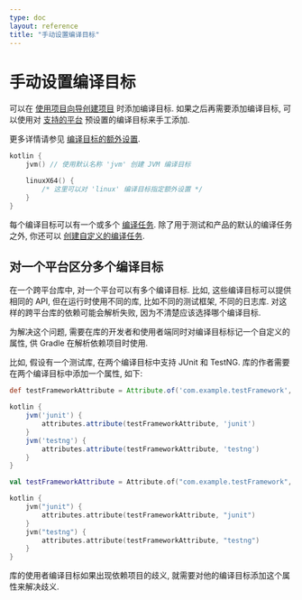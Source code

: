 ```yaml
---
type: doc
layout: reference
title: "手动设置编译目标"
---
```


# 手动设置编译目标

可以在 [使用项目向导创建项目](mpp-create-lib.html) 时添加编译目标.
如果之后再需要添加编译目标, 可以使用对 [支持的平台](mpp-supported-platforms.html) 预设置的编译目标来手工添加.

更多详情请参见 [编译目标的额外设置](mpp-dsl-reference.html#common-target-configuration).

<div class="sample" markdown="1" theme="idea" data-highlight-only>

```kotlin
kotlin {
    jvm() // 使用默认名称 'jvm' 创建 JVM 编译目标

    linuxX64() {
        /* 这里可以对 'linux' 编译目标指定额外设置 */
    }
}
```

</div>

每个编译目标可以有一个或多个 [编译任务](mpp-configure-compilations.html).
除了用于测试和产品的默认的编译任务之外, 你还可以 [创建自定义的编译任务](mpp-configure-compilations.html#create-a-custom-compilation).

## 对一个平台区分多个编译目标

在一个跨平台库中, 对一个平台可以有多个编译目标. 比如, 这些编译目标可以提供相同的 API, 但在运行时使用不同的库, 比如不同的测试框架, 不同的日志库.
对这样的跨平台库的依赖可能会解析失败, 因为不清楚应该选择哪个编译目标.

为解决这个问题, 需要在库的开发者和使用者端同时对编译目标标记一个自定义的属性, 供 Gradle 在解析依赖项目时使用.

比如, 假设有一个测试库, 在两个编译目标中支持 JUnit 和 TestNG. 库的作者需要在两个编译目标中添加一个属性, 如下:

<div class="multi-language-sample" data-lang="groovy">
<div class="sample" markdown="1" theme="idea" mode="groovy" data-highlight-only>

```groovy
def testFrameworkAttribute = Attribute.of('com.example.testFramework', String)

kotlin {
    jvm('junit') {
        attributes.attribute(testFrameworkAttribute, 'junit')
    }
    jvm('testng') {
        attributes.attribute(testFrameworkAttribute, 'testng')
    }
}
```

</div>
</div>

<div class="multi-language-sample" data-lang="kotlin">
<div class="sample" markdown="1" theme="idea" mode="kotlin" data-highlight-only>

```kotlin
val testFrameworkAttribute = Attribute.of("com.example.testFramework", String::class.java)

kotlin {
    jvm("junit") {
        attributes.attribute(testFrameworkAttribute, "junit")
    }
    jvm("testng") {
        attributes.attribute(testFrameworkAttribute, "testng")
    }
}
```

</div>
</div>

库的使用者编译目标如果出现依赖项目的歧义, 就需要对他的编译目标添加这个属性来解决歧义.
